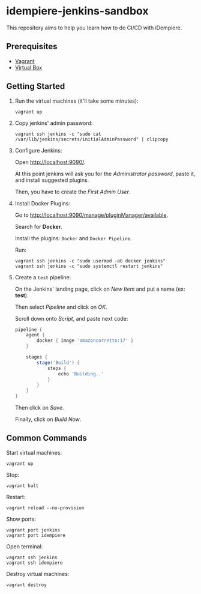 # idempiere-jenkins-sandbox

This repository aims to help you learn how to do CI/CD with iDempiere.

## Prerequisites

- [Vagrant](https://developer.hashicorp.com/vagrant/install#linux)
- [Virtual Box](https://www.virtualbox.org/wiki/Linux_Downloads)

## Getting Started

1. Run the virtual machines (it'll take some minutes):

    ```shell
    vagrant up
    ```

2. Copy jenkins' admin password:

    ```shell
    vagrant ssh jenkins -c "sudo cat /var/lib/jenkins/secrets/initialAdminPassword" | clipcopy
    ```

3. Configure Jenkins:

    Open <http://localhost:9090/>.

    At this point jenkins will ask you for
    the *Administrator password*, paste it, and install suggested plugins.

    Then, you have to create the *First Admin User*.

4. Install Docker Plugins:

    Go to <http://localhost:9090/manage/pluginManager/available>.

    Search for **Docker**.

    Install the plugins: `Docker` and `Docker Pipeline`.

    Run:

    ```shell
    vagrant ssh jenkins -c "sudo usermod -aG docker jenkins"
    vagrant ssh jenkins -c "sudo systemctl restart jenkins"
    ```

5. Create a `test` pipeline:

    On the Jenkins' landing page, click on *New Item* and put a name (ex: **test**).

    Then select *Pipeline* and click on *OK*.

    Scroll down onto *Script*, and paste next code:

    ```groovy
    pipeline {
        agent {
            docker { image 'amazoncorretto:17' }
        }

        stages {
            stage('Build') {
                steps {
                    echo 'Building..'
                }
            }
        }
    }
    ```

    Then click on *Save*.

    Finally, click on *Build Now*.

## Common Commands

Start virtual machines:

```shell
vagrant up
```

Stop:

```shell
vagrant halt
```

Restart:

```shell
vagrant reload --no-provision
```

Show ports:

```shell
vagrant port jenkins
vagrant port idempiere
```

Open terminal:

```shell
vagrant ssh jenkins
vagrant ssh idempiere
```

Destroy virtual machines:

```shell
vagrant destroy
```
